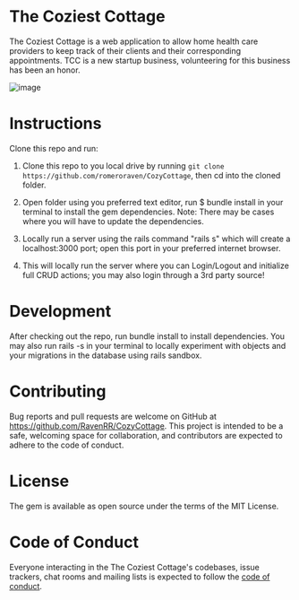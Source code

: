 # The Coziest Cottage

The Coziest Cottage is a web application to allow home health care providers to keep track of their clients and their corresponding appointments. TCC is a new startup business, volunteering for this business has been an honor. 

![image](https://user-images.githubusercontent.com/69707980/117027255-c3de8700-acb9-11eb-9cbe-75536e844c7f.png)


# Instructions
Clone this repo and run:
1. Clone this repo to you local drive by running `git clone https://github.com/romeroraven/CozyCottage`, then cd into the cloned folder.

2. Open folder using you preferred text editor, run $ bundle install in your terminal to install the gem dependencies. 
   Note: There may be cases where you will have to update the dependencies.

3. Locally run a server using the rails command "rails s" which will create a localhost:3000 port; open this port in your preferred internet browser.

4. This will locally run the server where you can Login/Logout and initialize full CRUD actions; you may also login through a 3rd party source!

# Development
After checking out the repo, run bundle install to install dependencies. You may also run rails -s in your terminal to locally experiment with objects and your migrations in the database using rails sandbox.


# Contributing
Bug reports and pull requests are welcome on GitHub at https://github.com/RavenRR/CozyCottage. This project is intended to be a safe, welcoming space for collaboration, and contributors are expected to adhere to the code of conduct.

# License
The gem is available as open source under the terms of the MIT License.

# Code of Conduct
Everyone interacting in the The Coziest Cottage's codebases, issue trackers, chat rooms and mailing lists is expected to follow the [code of conduct](https://github.com/RavenRR/CozyCottage/blob/main/CODE_OF_CONDUCT.md).


